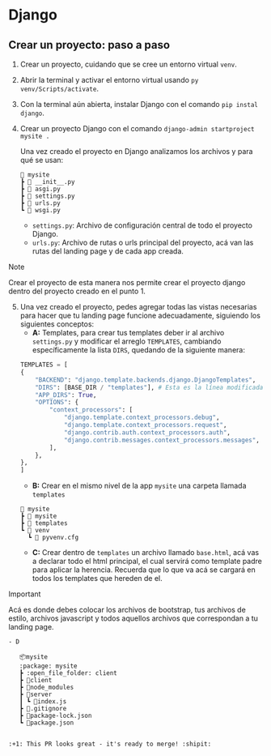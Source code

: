 # Django

## Crear un proyecto: paso a paso

1. Crear un proyecto, cuidando que se cree un entorno virtual `venv`.
2. Abrir la terminal y activar el entorno virtual usando `py venv/Scripts/activate`.
3. Con la terminal aún abierta, instalar Django con el comando `pip instal django`.
4. Crear un proyecto Django con el comando `django-admin startproject mysite .`

   Una vez creado el proyecto en Django analizamos los archivos y para qué se usan:

   ```
   📂 mysite
   ┣ 📜 __init__.py
   ┣ 📜 asgi.py
   ┣ 📜 settings.py
   ┣ 📜 urls.py
   ┗ 📜 wsgi.py
   ```

   - `settings.py`: Archivo de configuración central de todo el proyecto Django.
   - `urls.py`: Archivo de rutas o urls principal del proyecto, acá van las rutas del landing page y de cada app creada.

> [!NOTE]
> Crear el proyecto de esta manera nos permite crear el proyecto django dentro del proyecto creado en el punto 1.

5. Una vez creado el proyecto, pedes agregar todas las vistas necesarias para hacer que tu landing page funcione adecuadamente, siguiendo los siguientes conceptos:
   - **A:** Templates, para crear tus templates deber ir al archivo `settings.py` y modificar el arreglo `TEMPLATES`, cambiando específicamente la lista `DIRS`, quedando de la siguiente manera:
   ```python
   TEMPLATES = [
   {
       "BACKEND": "django.template.backends.django.DjangoTemplates",
       "DIRS": [BASE_DIR / "templates"], # Esta es la línea modificada.
       "APP_DIRS": True,
       "OPTIONS": {
           "context_processors": [
               "django.template.context_processors.debug",
               "django.template.context_processors.request",
               "django.contrib.auth.context_processors.auth",
               "django.contrib.messages.context_processors.messages",
           ],
       },
   },
   ]
   ```
   - **B:** Crear en el mismo nivel de la app `mysite` una carpeta llamada `templates`
   ```
   📂 mysite
   ┣ 📂 mysite
   ┣ 📂 templates
   ┗ 📂 venv
     ┗ 📜 pyvenv.cfg
   ```
   - **C:** Crear dentro de `templates` un archivo llamado `base.html`, acá vas a declarar todo el html principal, el cual servirá como template padre para aplicar la herencia. Recuerda que lo que va acá se cargará en todos los templates que hereden de el.

> [!IMPORTANT]
> Acá es donde debes colocar los archivos de bootstrap, tus archivos de estilo, archivos javascript y todos aquellos archivos que correspondan a tu landing page.

    - D

```
   📦mysite
   :package: mysite
   ┣ :open_file_folder: client
   ┣ 📂client
   ┣ 📂node_modules
   ┣ 📂server
   ┃ ┗ 📜index.js
   ┣ 📜.gitignore
   ┣ 📜package-lock.json
   ┗ 📜package.json


:+1: This PR looks great - it's ready to merge! :shipit:
```
